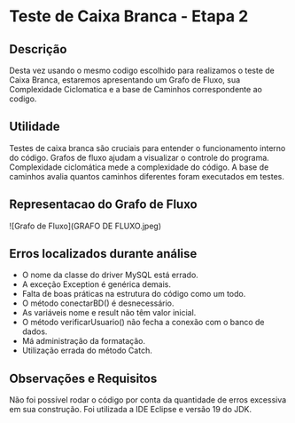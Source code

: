 # Teste de Caixa Branca - Etapa 2

## Descrição
Desta vez usando o mesmo codigo escolhido para realizamos o teste de Caixa Branca, estaremos apresentando um Grafo de Fluxo, sua Complexidade Ciclomatica e a base de Caminhos correspondente ao codigo.

## Utilidade
Testes de caixa branca são cruciais para entender o funcionamento interno do código. Grafos de fluxo ajudam a visualizar o controle do programa. Complexidade ciclomática mede a complexidade do código. A base de caminhos avalia quantos caminhos diferentes foram executados em testes.

## Representacao do Grafo de Fluxo
![Grafo de Fluxo](GRAFO DE FLUXO.jpeg)

## Erros localizados durante análise
- O nome da classe do driver MySQL está errado.
- A exceção Exception é genérica demais.
- Falta de boas práticas na estrutura do código como um todo.
- O método conectarBD() é desnecessário.
- As variáveis nome e result não têm valor inicial.
- O método verificarUsuario() não fecha a conexão com o banco de dados.
- Má administração da formatação.
- Utilização errada do método Catch.

## Observações e Requisitos
Não foi possível rodar o código por conta da quantidade de erros excessiva em sua construção. Foi utilizada a IDE Eclipse e versão 19 do JDK.
